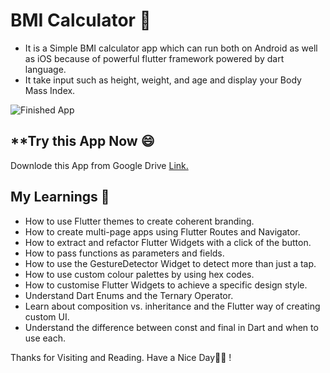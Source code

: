 # BMI Calculator 💪
- It is a Simple BMI calculator app which can run both on Android as well as iOS because of powerful flutter framework powered by dart language.
- It take input such as height, weight, and age and display your Body Mass Index.

![Finished App](https://github.com/londonappbrewery/Images/blob/master/bmi-calc-demo.gif)

## **Try this App Now 😄
Downlode this App from Google Drive [Link.](https://drive.google.com/file/d/10EZJucDXkDY3UNjkc2cGZletIJ8vX0jp/view?usp=sharing)

## My Learnings 🎯

- How to use Flutter themes to create coherent branding. 
- How to create multi-page apps using Flutter Routes and Navigator.
- How to extract and refactor Flutter Widgets with a click of the button. 
- How to pass functions as parameters and fields.
- How to use the GestureDetector Widget to detect more than just a tap.
- How to use custom colour palettes by using hex codes.
- How to customise Flutter Widgets to achieve a specific design style.
- Understand Dart Enums and the Ternary Operator.
- Learn about composition vs. inheritance and the Flutter way of creating custom UI.
- Understand the difference between const and final in Dart and when to use each.


Thanks for Visiting and Reading. Have a Nice Day💚💙 !
